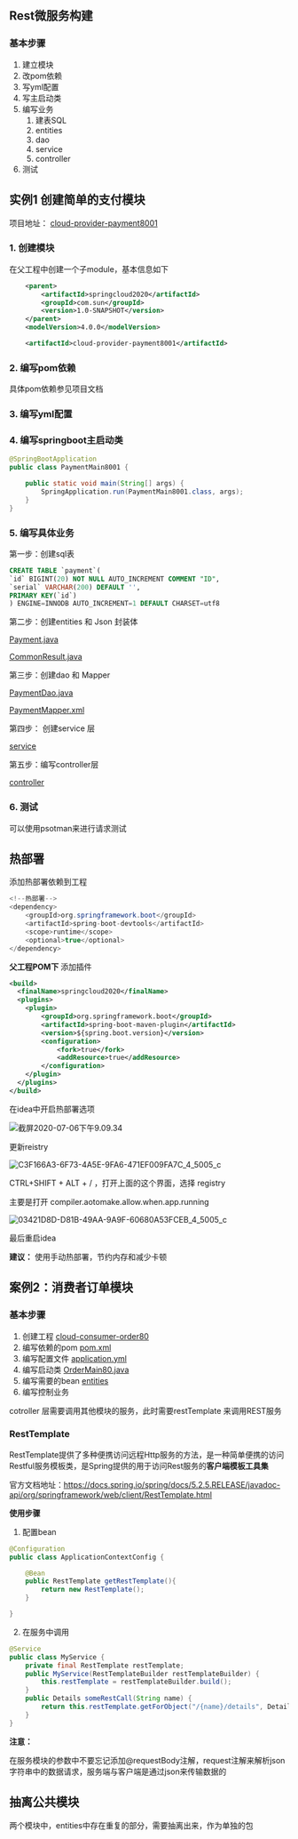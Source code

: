 ## Rest微服务构建

### 基本步骤

1. 建立模块
2. 改pom依赖
3. 写yml配置
4. 写主启动类
5. 编写业务
   1. 建表SQL
   2. entities
   3. dao
   4. service
   5. controller
6. 测试

## 实例1 创建简单的支付模块

项目地址： [cloud-provider-payment8001](../cloud-provider-payment8001) 

### 1. 创建模块

在父工程中创建一个子module，基本信息如下

```xml
    <parent>
        <artifactId>springcloud2020</artifactId>
        <groupId>com.sun</groupId>
        <version>1.0-SNAPSHOT</version>
    </parent>
    <modelVersion>4.0.0</modelVersion>

    <artifactId>cloud-provider-payment8001</artifactId>
```

### 2. 编写pom依赖

具体pom依赖参见项目文档

### 3. 编写yml配置

### 4. 编写springboot主启动类

```java
@SpringBootApplication
public class PaymentMain8001 {

    public static void main(String[] args) {
        SpringApplication.run(PaymentMain8001.class, args);
    }
}
```

### 5. 编写具体业务

第一步：创建sql表


```sql
CREATE TABLE `payment`(
`id` BIGINT(20) NOT NULL AUTO_INCREMENT COMMENT "ID",
`serial` VARCHAR(200) DEFAULT '',
PRIMARY KEY(`id`)
) ENGINE=INNODB AUTO_INCREMENT=1 DEFAULT CHARSET=utf8
```

第二步：创建entities 和 Json 封装体

 [Payment.java](../cloud-provider-payment8001/src/main/java/com/sunxz/springcloud/entities/Payment.java) 

 [CommonResult.java](../cloud-provider-payment8001/src/main/java/com/sunxz/springcloud/entities/CommonResult.java) 

第三步：创建dao 和 Mapper

 [PaymentDao.java](../cloud-provider-payment8001/src/main/java/com/sunxz/springcloud/dao/PaymentDao.java) 

 [PaymentMapper.xml](../cloud-provider-payment8001/src/main/resources/mapper/PaymentMapper.xml) 

第四步： 创建service 层

 [service](../cloud-provider-payment8001/src/main/java/com/sunxz/springcloud/service) 

第五步：编写controller层

 [controller](../cloud-provider-payment8001/src/main/java/com/sunxz/springcloud/controller) 

### 6. 测试

可以使用psotman来进行请求测试

## 热部署

添加热部署依赖到工程

```java
<!--热部署-->
<dependency>
    <groupId>org.springframework.boot</groupId>
    <artifactId>spring-boot-devtools</artifactId>
    <scope>runtime</scope>
    <optional>true</optional>
</dependency>
```

**父工程POM下** 添加插件

```xml
<build>
  <finalName>springcloud2020</finalName>
  <plugins>
    <plugin>
        <groupId>org.springframework.boot</groupId>
        <artifactId>spring-boot-maven-plugin</artifactId>
        <version>${spring.boot.version}</version>
        <configuration>
            <fork>true</fork>
            <addResource>true</addResource>
        </configuration>
    </plugin>
  </plugins>
</build>
```

在idea中开启热部署选项

![截屏2020-07-06下午9.09.34](https://gitee.com/Sunxz007/PicStorage/raw/master/imgs/20200706211126.png)

更新reistry

![C3F166A3-6F73-4A5E-9FA6-471EF009FA7C_4_5005_c](https://gitee.com/Sunxz007/PicStorage/raw/master/imgs/20200706212017.jpeg)

CTRL+SHIFT + ALT + / ，打开上面的这个界面，选择 registry

主要是打开 compiler.aotomake.allow.when.app.running

![03421D8D-D81B-49AA-9A9F-60680A53FCEB_4_5005_c](https://gitee.com/Sunxz007/PicStorage/raw/master/imgs/20200706211850.jpeg)

最后重启idea

**建议：** 使用手动热部署，节约内存和减少卡顿

## 案例2：消费者订单模块

### 基本步骤

1. 创建工程 [cloud-consumer-order80](../cloud-consumer-order80) 
2. 编写依赖的pom  [pom.xml](../cloud-consumer-order80/pom.xml) 
3. 编写配置文件  [application.yml](../cloud-consumer-order80/src/main/resources/application.yml) 
4. 编写启动类  [OrderMain80.java](../cloud-consumer-order80/src/main/java/com/sun/springcloud/OrderMain80.java) 
5. 编写需要的bean  [entities](../cloud-consumer-order80/src/main/java/com/sun/springcloud/entities) 
6. 编写控制业务 

cotroller 层需要调用其他模块的服务，此时需要restTemplate 来调用REST服务

### RestTemplate

RestTemplate提供了多种便携访问远程Http服务的方法，是一种简单便携的访问Restful服务模板类，是Spring提供的用于访问Rest服务的**客户端模板工具集** 

官方文档地址：https://docs.spring.io/spring/docs/5.2.5.RELEASE/javadoc-api/org/springframework/web/client/RestTemplate.html

**使用步骤**

1. 配置bean

```java
@Configuration
public class ApplicationContextConfig {

    @Bean
    public RestTemplate getRestTemplate(){
        return new RestTemplate();
    }

}
```

2. 在服务中调用

```java
@Service
public class MyService {
    private final RestTemplate restTemplate;
    public MyService(RestTemplateBuilder restTemplateBuilder) {
        this.restTemplate = restTemplateBuilder.build();
    }
    public Details someRestCall(String name) {
        return this.restTemplate.getForObject("/{name}/details", Details.class, name);
    }
}
```

**注意：**

在服务模块的参数中不要忘记添加@requestBody注解，request注解来解析json字符串中的数据请求，服务端与客户端是通过json来传输数据的

## 抽离公共模块

两个模块中，entities中存在重复的部分，需要抽离出来，作为单独的包

```java

```

